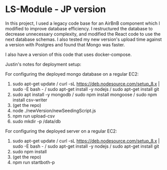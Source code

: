 # LS-Module - JP version

In this project, I used a legacy code base for an AirBnB component which I modified to improve database efficiency.
I restructured the database to decrease unnecessary complexity, and modified the React code to use the next database schemas.
I also tested my new version's upload time against a version with Postgres and found that Mongo was faster.

I also have a version of this code that uses docker-compose.


Justin's notes for deployment setup:

For configuring the deployed mongo database on a regular EC2:
1. sudo apt-get update / curl -sL https://deb.nodesource.com/setup_8.x | sudo -E bash - / sudo apt-get install -y nodejs /  sudo apt-get install git
2. sudo apt install -y mongodb / sudo npm install mongoose / sudo npm install csv-writer
3. (get the repo)
4. node ./newVersion/newSeedingScript.js
5. npm run upload-csv
6. sudo mkdir -p /data/db

For configuring the deployed server on a regular EC2:
1. sudo apt-get update / curl -sL https://deb.nodesource.com/setup_8.x | sudo -E bash - / sudo apt-get install -y nodejs /  sudo apt-get install git
2. sudo npm install
3. (get the repo)
4. npm run startboth-p